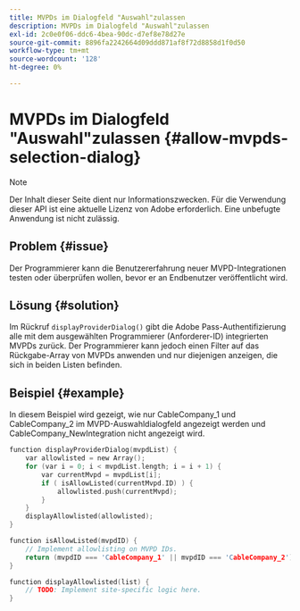 ```yaml
---
title: MVPDs im Dialogfeld "Auswahl"zulassen
description: MVPDs im Dialogfeld "Auswahl"zulassen
exl-id: 2c0e0f06-ddc6-4bea-90dc-d7ef8e78d27e
source-git-commit: 8896fa2242664d09ddd871af8f72d8858d1f0d50
workflow-type: tm+mt
source-wordcount: '128'
ht-degree: 0%

---
```


# MVPDs im Dialogfeld &quot;Auswahl&quot;zulassen {#allow-mvpds-selection-dialog}

>[!NOTE]
>
>Der Inhalt dieser Seite dient nur Informationszwecken. Für die Verwendung dieser API ist eine aktuelle Lizenz von Adobe erforderlich. Eine unbefugte Anwendung ist nicht zulässig.

## Problem {#issue}

Der Programmierer kann die Benutzererfahrung neuer MVPD-Integrationen testen oder überprüfen wollen, bevor er an Endbenutzer veröffentlicht wird.

## Lösung {#solution}

Im Rückruf `displayProviderDialog()` gibt die Adobe Pass-Authentifizierung alle mit dem ausgewählten Programmierer (Anforderer-ID) integrierten MVPDs zurück. Der Programmierer kann jedoch einen Filter auf das Rückgabe-Array von MVPDs anwenden und nur diejenigen anzeigen, die sich in beiden Listen befinden.

## Beispiel {#example}

In diesem Beispiel wird gezeigt, wie nur CableCompany_1 und CableCompany_2 im MVPD-Auswahldialogfeld angezeigt werden und CableCompany_NewIntegration nicht angezeigt wird.

```C
function displayProviderDialog(mvpdList) {
    var allowlisted = new Array();
    for (var i = 0; i < mvpdList.length; i = i + 1) {
        var currentMvpd = mvpdList[i];
        if ( isAllowListed(currentMvpd.ID) ) {
            allowlisted.push(currentMvpd);
        }
    }
    displayAllowlisted(allowlisted);
}

function isAllowListed(mvpdID) {
    // Implement allowlisting on MVPD IDs.
    return (mvpdID === 'CableCompany_1' || mvpdID === 'CableCompany_2');
}

function displayAllowlisted(list) {
    // TODO: Implement site-specific logic here.
}
```

<!--
**Related Information**
* [Prevent MVPDs from appearing in the Selection Dialog](/help/authentication/prevent-mvpd-selectn-dialog.md)
* **Code Samples**
* [Programmer integration guide](/help/authentication/programmer-integration-guide-overview.md)
-->
